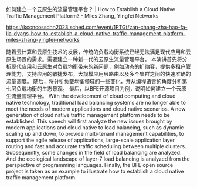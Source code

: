 如何建立一个云原生的流量管理平台？ | How to Establish a Cloud Native Traffic Management Platform? - Miles Zhang, Yingfei Networks

https://kccncosschn2023.sched.com/event/1PTGt/zan-chang-zha-hao-fa-lia-dyags-how-to-establish-a-cloud-native-traffic-management-platform-miles-zhang-yingfei-networks

随着云计算和云原生技术的发展，传统的负载均衡系统已经无法满足现代应用和云原生场景的需求。需要建立一种新一代的云原生流量管理平台。 本演讲首先将分析现代应用和云原生对负载均衡带来的新问题，例如动态的扩缩容，提供多租户管理能力，支持应用的敏捷发布，大规模应用层路由以及多个集群之间的快速准确的流量调度。 随后，将分析负载均衡领域的一些变化，并从编程语言的角度分析第七层负载均衡的生态景观。 最后，以BFE开源项目为例，说明如何建立一个云原生流量管理平台。 
With the development of cloud computing and cloud native technology, traditional load balancing systems are no longer able to meet the needs of modern applications and cloud native scenarios. A new generation of cloud native traffic management platform needs to be established. This speech will first analyze the new issues brought by modern applications and cloud native to load balancing, such as dynamic scaling up and down, to provide multi-tenant management capabilities, to support the agile release of applications, large-scale application layer routing and fast and accurate traffic scheduling between multiple clusters. Subsequently, some changes in the field of load balancing are analyzed. And the ecological landscape of layer-7 load balancing is analyzed from the perspective of programming languages. Finally, the BFE open source project is taken as an example to illustrate how to establish a cloud native traffic management platform.